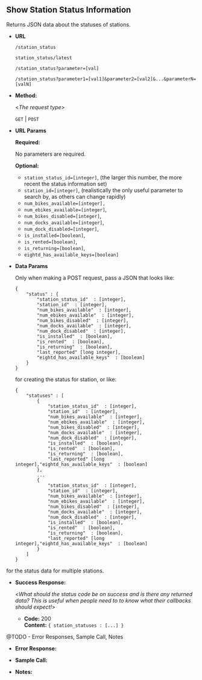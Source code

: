 **Show Station Status Information**
----
  Returns JSON data about the statuses of stations.

* **URL**

  `/station_status`

  `station_status/latest`

  `/station_status?parameter=[val]`
  
  `/station_status?parameter1=[val1]&parameter2=[val2]&...&parameterN=[valN]`

* **Method:**
  
  <_The request type_>

  `GET` | `POST`
  
*  **URL Params**

   **Required:**
 
   No parameters are required.

   **Optional:**

    - `station_status_id=[integer]`, (the larger this number, the more recent the status information set)
    - `station_id=[integer]`, (realistically the only useful parameter to search by, as others can change rapidly)
    - `num_bikes_available=[integer],`
    - `num_ebikes_available=[integer]`,
    - `num_bikes_disabled=[integer]`,
    - `num_docks_available=[integer]`,
    - `num_dock_disabled=[integer]`,
    - `is_installed=[boolean]`,
    - `is_rented=[boolean]`,
    - `is_returning=[boolean]`,
    <!-- (- `last_reported datetime=[long integer]`,)-->
    - `eightd_has_available_keys=[boolean]`

* **Data Params**

  Only when making a POST request, pass a JSON that looks like:

  ```
  {
      "status" : {
          "station_status_id"  : [integer],
          "station_id"  : [integer],
          "num_bikes_available"  : [integer],
          "num_ebikes_available"  : [integer],
          "num_bikes_disabled"  : [integer],
          "num_docks_available"  : [integer],
          "num_dock_disabled"  : [integer],
          "is_installed"  : [boolean],
          "is_rented"  : [boolean],
          "is_returning"  : [boolean],
          "last_reported" [long integer],
          "eightd_has_available_keys"  : [boolean]
      }
  }
  ```

  for creating the status for station, or like:

  ```
  {
      "statuses" : [
          {
              "station_status_id"  : [integer],
              "station_id"  : [integer],
              "num_bikes_available"  : [integer],
              "num_ebikes_available"  : [integer],
              "num_bikes_disabled"  : [integer],
              "num_docks_available"  : [integer],
              "num_dock_disabled"  : [integer],
              "is_installed"  : [boolean],
              "is_rented"  : [boolean],
              "is_returning"  : [boolean],
              "last_reported" [long integer],"eightd_has_available_keys"  : [boolean]
          },
          ...
          {
              "station_status_id"  : [integer],
              "station_id"  : [integer],
              "num_bikes_available"  : [integer],
              "num_ebikes_available"  : [integer],
              "num_bikes_disabled"  : [integer],
              "num_docks_available"  : [integer],
              "num_dock_disabled"  : [integer],
              "is_installed"  : [boolean],
              "is_rented"  : [boolean],
              "is_returning"  : [boolean],
              "last_reported" [long integer],"eightd_has_available_keys"  : [boolean]
          }
      ]
  }
  ```

for the status data for multiple stations.


* **Success Response:**
  
  <_What should the status code be on success and is there any returned data? This is useful when people need to to know what their callbacks should expect!_>

  * **Code:** 200 <br />
    **Content:** `{ station_statuses : [...] }`
 
@TODO - Error Responses, Sample Call, Notes

* **Error Response:**
<!--
  <_Most endpoints will have many ways they can fail. From unauthorized access, to wrongful parameters etc. All of those should be liste d here. It might seem repetitive, but it helps prevent assumptions from being made where they should be._>

  * **Code:** 401 UNAUTHORIZED <br />
    **Content:** `{ error : "Log in" }`

  OR

  * **Code:** 422 UNPROCESSABLE ENTRY <br />
    **Content:** `{ error : "Email Invalid" }` -->

* **Sample Call:**

<!-- <_Just a sample call to your endpoint in a runnable format ($.ajax call or a curl request) - this makes life easier and more predictable._>  -->

* **Notes:**

 <!-- <_This is where all uncertainties, commentary, discussion etc. can go. I recommend timestamping and identifying oneself when leaving comments here._>  -->